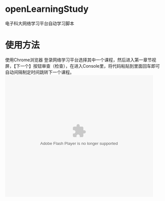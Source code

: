 # openLearningStudy
电子科大网络学习平台自动学习脚本

# 使用方法
使用Chrome浏览器 登录网络学习平台选择其中一个课程，然后进入第一章节视屏，【下一个】按钮审查（检查），在进入Console里，将代码粘贴到里面回车即可自动间隔制定时间跳转下一个课程。
<embed src='http://player.56.com/v_MTQ0Mjg2MjEz.swf' type='application/x-shockwave-flash' width='480' height='395'></embed>
